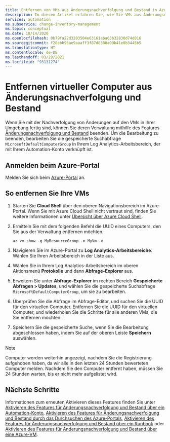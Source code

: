 ```yaml
---
title: Entfernen von VMs aus Änderungsnachverfolgung und Bestand in Azure Automation
description: In diesem Artikel erfahren Sie, wie Sie VMs aus Änderungsnachverfolgung und Bestand entfernen.
services: automation
ms.subservice: change-inventory-management
ms.topic: conceptual
ms.date: 10/14/2020
ms.openlocfilehash: 0b79fa22d3203504e63161aba03b32830d74d016
ms.sourcegitcommit: f28ebb95ae9aaaff3f87d8388a09b41e0b3445b5
ms.translationtype: HT
ms.contentlocale: de-DE
ms.lasthandoff: 03/29/2021
ms.locfileid: "93131274"
---
```

# <a name="remove-vms-from-change-tracking-and-inventory"></a>Entfernen virtueller Computer aus Änderungsnachverfolgung und Bestand

Wenn Sie mit der Nachverfolgung von Änderungen auf den VMs in Ihrer Umgebung fertig sind, können Sie deren Verwaltung mithilfe des Features [Änderungsnachverfolgung und Bestand](overview.md) beenden. Um die Bearbeitung zu beenden, bearbeiten Sie die gespeicherte Suchabfrage `MicrosoftDefaultComputerGroup` in Ihrem Log Analytics-Arbeitsbereich, der mit Ihrem Automation-Konto verknüpft ist.

## <a name="sign-into-the-azure-portal"></a>Anmelden beim Azure-Portal

Melden Sie sich beim [Azure-Portal](https://portal.azure.com) an.

## <a name="to-remove-your-vms"></a>So entfernen Sie Ihre VMs

1. Starten Sie **Cloud Shell** über den oberen Navigationsbereich im Azure-Portal. Wenn Sie mit Azure Cloud Shell nicht vertraut sind, finden Sie weitere Informationen unter [Übersicht über Azure Cloud Shell](../../cloud-shell/overview.md).

2. Ermitteln Sie mit dem folgenden Befehl die UUID eines Computers, den Sie aus der Verwaltung entfernen möchten.

    ```azurecli
    az vm show -g MyResourceGroup -n MyVm -d
    ```

3. Navigieren Sie im Azure-Portal zu **Log Analytics-Arbeitsbereiche**. Wählen Sie Ihren Arbeitsbereich in der Liste aus.

4. Wählen Sie in Ihrem Log Analytics-Arbeitsbereich im oberen Aktionsmenü **Protokolle** und dann **Abfrage-Explorer** aus.

5. Erweitern Sie unter **Abfrage-Explorer** im rechten Bereich **Gespeicherte Abfragen > Updates**, und wählen Sie die gespeicherte Suchabfrage `MicrosoftDefaultComputerGroup`, um sie zu bearbeiten.

6. Überprüfen Sie die Abfrage im Abfrage-Editor, und suchen Sie die UUID für den virtuellen Computer. Entfernen Sie die UUID für den virtuellen Computer, und wiederholen Sie die Schritte für alle anderen VMs, die Sie entfernen möchten.

7. Speichern Sie die gespeicherte Suche, wenn Sie die Bearbeitung abgeschlossen haben, indem Sie auf der oberen Leiste **Speichern** auswählen.

>[!NOTE]
>Computer werden weiterhin angezeigt, nachdem Sie die Registrierung aufgehoben haben, da wir alle in den letzten 24 Stunden bewerteten Computer melden. Nachdem Sie den Computer entfernt haben, müssen Sie 24 Stunden warten, bis er nicht mehr aufgelistet wird.

## <a name="next-steps"></a>Nächste Schritte

Informationen zum erneuten Aktivieren dieses Features finden Sie unter [Aktivieren des Features für Änderungsnachverfolgung und Bestand über ein Automation-Konto](enable-from-automation-account.md), [Aktivieren des Features für Änderungsnachverfolgung und Bestand durch das Durchsuchen des Azure-Portals](enable-from-portal.md), [Aktivieren des Features für Änderungsnachverfolgung und Bestand über ein Runbook](enable-from-runbook.md) oder [Aktivieren des Features für Änderungsnachverfolgung und Bestand über eine Azure-VM](enable-from-vm.md).